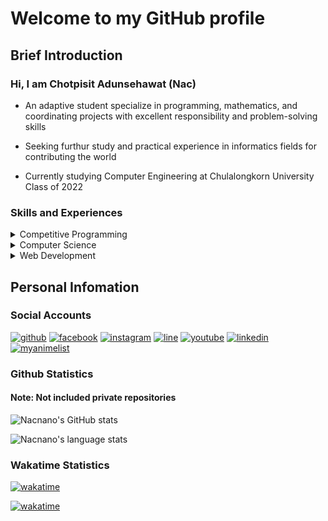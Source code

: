 # Welcome to my GitHub profile

## Brief Introduction

### Hi, I am Chotpisit Adunsehawat (Nac)

- An adaptive student specialize in programming, mathematics, and coordinating projects with excellent responsibility and problem-solving skills

- Seeking furthur study and practical experience in informatics fields for contributing the world

- Currently studying Computer Engineering at Chulalongkorn University Class of 2022

### Skills and Experiences

<details>
<summary>Competitive Programming</summary>

- Achieved Silver Medal from the ([Virtual](https://www.youtube.com/playlist?list=PLqrB1A79hVhEQS91WLbga8_3CntUG0Fm8)) 16th Thailand Olympiad in Informatics
- Qualified as the second reserve and the first reserve for participating in the 16th and 17th Thailand Olympiad in Informatics respectively (สำรองผู้แทนศูนย์อันดับหนึ่งและสอง in Thai) from POSN Computer Olympiad Camp held by Mahidol Wittayanusorn School

</details>

<details>
<summary>Computer Science</summary>

- Done several Data Analysis and Machine Learning projects (Add links soon...)
- Learning to become a Data Engineer (Data Warehouse structures and Data Pipelines)

</details>

<details>
<summary>Web Development</summary>

- Learning to become a Full Stack Developer (Mostly basics)

</details>

## Personal Infomation

### Social Accounts

[![github](https://img.shields.io/badge/GitHub-100000?style=for-the-badge&logo=github&logoColor=white)](https://github.com/Nacnano)
[![facebook](https://img.shields.io/badge/Facebook-1877F2?style=for-the-badge&logo=facebook&logoColor=white)](https://www.facebook.com/chotpisit.adunsehawat/)
[![instagram](https://img.shields.io/badge/Instagram-E4405F?style=for-the-badge&logo=instagram&logoColor=white)](https://www.instagram.com/chotpisit_nac/)
[![line](https://img.shields.io/badge/Line-00C300?style=for-the-badge&logo=line&logoColor=white)](https://line.me/ti/p/Op-BPbQZFX)
[![youtube](https://img.shields.io/badge/YouTube-FF0000?style=for-the-badge&logo=youtube&logoColor=white)](https://www.youtube.com/channel/UC35blZ3e07Srxg_bbdXLZKQ)
[![linkedin](https://img.shields.io/badge/LinkedIn-0077B5?style=for-the-badge&logo=linkedin&logoColor=white)](https://www.linkedin.com/in/chotpisit-adunsehawat-b68912210/)
[![myanimelist](https://img.shields.io/badge/Myanimelist-2E51A2?style=for-the-badge&logo=myanimelist&logoColor=white)](https://myanimelist.net/profile/Nacnano)

### Github Statistics

#### Note: Not included private repositories

![Nacnano's GitHub stats](https://github-readme-stats.vercel.app/api?username=nacnano&show_icons=true&count_private=true&theme=radical)

![Nacnano's language stats](https://github-readme-stats.vercel.app/api/top-langs/?username=nacnano&layout=compact&theme=radical&langs_count=10)

### Wakatime Statistics

[![wakatime](https://wakatime.com/badge/user/c2713806-dd52-45eb-a88b-5705edc73874.svg)](https://wakatime.com/@Nacnano)

[![wakatime](https://wakatime.com/share/@Nacnano/5ac7c52e-5639-4c34-b43b-2beebfb74ce0.png)](https://wakatime.com/@Nacnano)
